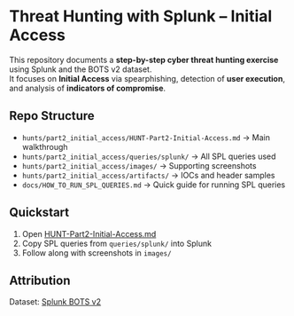 # Threat Hunting with Splunk – Initial Access

This repository documents a **step-by-step cyber threat hunting exercise** using Splunk and the BOTS v2 dataset.  
It focuses on **Initial Access** via spearphishing, detection of **user execution**, and analysis of **indicators of compromise**.

## Repo Structure

- `hunts/part2_initial_access/HUNT-Part2-Initial-Access.md` → Main walkthrough
- `hunts/part2_initial_access/queries/splunk/` → All SPL queries used
- `hunts/part2_initial_access/images/` → Supporting screenshots
- `hunts/part2_initial_access/artifacts/` → IOCs and header samples
- `docs/HOW_TO_RUN_SPL_QUERIES.md` → Quick guide for running SPL queries

## Quickstart

1. Open [HUNT-Part2-Initial-Access.md](hunts/part2_initial_access/HUNT-Part2-Initial-Access.md)  
2. Copy SPL queries from `queries/splunk/` into Splunk  
3. Follow along with screenshots in `images/`  

## Attribution

Dataset: [Splunk BOTS v2](https://bots.splunk.com/)  
